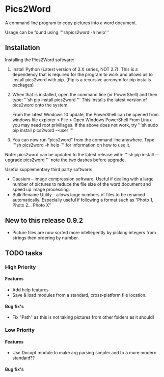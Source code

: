 # Pics2Word

A command line program to copy pictures into a word document.

Usage can be found using '''shpics2word -h help'''

## Installation

Installing the Pics2Word software:

1. Install Python (Latest version of 3.X series, NOT 2.7). This is a dependency that is required for the program to work and allows us to install pics2word with pip. (Pip is a recursive acronym for pip installs packages)

2. When that is installed, open the command line (or PowerShell) and then type:
    '''sh
    pip install pics2word
    '''
    This installs the latest version of pics2word onto the system.

    From the latest Windows 10 update, the PowerShell can be opened from windows file explorer > File > Open Windows PowerShell
    From Linux you may need root privillages. If the above does not work, try
    '''sh
    sudo pip install pics2word --user
    '''

3. You can now run “pics2word” from the command line anywhere. Type:
    '''sh
    pics2word –h help
    '''
    for information on how to use it.

Note: pics2word can be updated to the latest release with:
'''sh
pip install --upgrade pics2word
'''
note the two dashes before upgrade.

Useful supplementary third party software:

- Caesium – image compression software. Useful if dealing with a large number of pictures to reduce the file size of the word document and speed up image processing.
- Bulk Rename Utility – allows large numbers of files to be renamed automatically. Especially useful if following a format such as “Photo 1, Photo 2... Photo X”

## New to this release 0.9.2

- Picture files are now sorted more intellegently by picking integers from strings then ordering by number.

## TODO tasks

### High Priority

#### Features

- Add help features
- Save & load modules from a standard, cross-platform file location.

#### Bug fix's

- Fix "Path" as this is not taking pictures from other folders as it should!

### Low Priority

#### Features

- Use Docopt module to make arg parsing simpler and to a more modern standard??

#### Bug fix's
